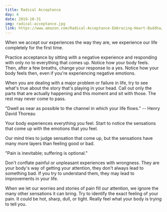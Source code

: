 ```yaml
---
title: Radical Acceptance
day: 4
date: 2019-10-31
img: radical-acceptance.jpg
link: https://www.amazon.com/Radical-Acceptance-Embracing-Heart-Buddha/dp/0553380990
---
```


When we accept our experiences the way they are, we experience our life completely
for the first time.

Practice acceptance by sitting with a negative experience and responding with
only no to everything that comes up. Notice how your body feels. Then, after a
few breaths, change your response to a yes. Notice how your body feels then,
even if you're experiencing negative emotions.

When you are dealing with a major problem or failure in life, try to see what's
true about the story that's playing in your head. Call out only the parts that
are actually happening and this moment and sit with those. The rest may never
come to pass.

"Dwell as near as possible to the channel in which your life flows."
-- Henry David Thoreau

Your body experiences everything you feel. Start to notice the sensations that
come up with the emotions that you feel.

Our mind tries to judge sensation that come up, but the sensations have many
more layers than feeling good or bad.

"Pain is inevitable; suffering is optional."

Don't conflate painful or unpleasant experiences with wrongness. They are your
body's way of getting your attention, they don't always lead to something bad.
If you try to understand them, they may lead to improvements in your life.

When we let our worries and stories of pain fill our attention, we ignore the
many other sensations it can bring. Try to identify the exact feeling of your
pain. It could be hot, sharp, dull, or tight. Really feel what your body is
trying to tell you.
